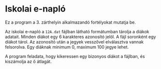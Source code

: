 # Iskolai e-napló

Ez a program a 3. zárthelyin alkalmazandó fortélyokat mutatja be.

Az iskolai e-napló a `12A.dat` fájlban látható formátumban tárolja a diákok adatait. Minden diákot egy 6 karakteres azonosító jelöl. A fájl soronként egy diákot tárol. Az azonosító után a jegyek vesszővel elválasztva vannak felsorolva. Egy diáknak minimum 0, maximum 100 jegye lehet.

A program feladata, hogy kikeressen egy bizonyos diákot a fájlban, és kiszámolja az ő átlagát.
